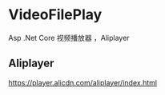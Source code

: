 # VideoFilePlay
Asp .Net Core 视频播放器 ，Aliplayer


## Aliplayer
https://player.alicdn.com/aliplayer/index.html

